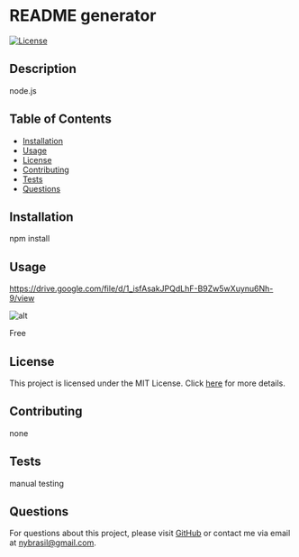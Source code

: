 # README generator

[![License](https://img.shields.io/badge/License-MIT-brightgreen.svg)](https://opensource.org/licenses/MIT)

## Description

node.js

## Table of Contents

- [Installation](#installation)
- [Usage](#usage)
- [License](#license)
- [Contributing](#contributing)
- [Tests](#tests)
- [Questions](#questions)

## Installation

npm install

## Usage

https://drive.google.com/file/d/1_isfAsakJPQdLhF-B9Zw5wXuynu6Nh-9/view 

![alt](assets/image/Screenshot%202024-03-27%20at%2012.17.34 AM.png)


Free

## License

This project is licensed under the MIT License. Click [here]([License](https://opensource.org/licenses/MIT)) for more details.



## Contributing

none

## Tests

manual testing

## Questions

For questions about this project, please visit [GitHub](https://github.com/nybrasil) or contact me via email at nybrasil@gmail.com.
